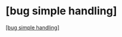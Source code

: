 # [bug simple handling]
[[bug simple handling]](https://aiwithcloud.com/2022/09/16/bug_simple_handling/)
